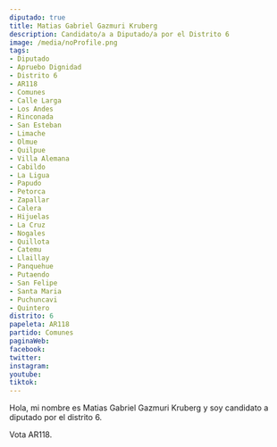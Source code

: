 ```yaml
---
diputado: true
title: Matias Gabriel Gazmuri Kruberg
description: Candidato/a a Diputado/a por el Distrito 6
image: /media/noProfile.png
tags:
- Diputado
- Apruebo Dignidad
- Distrito 6
- AR118
- Comunes
- Calle Larga
- Los Andes
- Rinconada
- San Esteban
- Limache
- Olmue
- Quilpue
- Villa Alemana
- Cabildo
- La Ligua
- Papudo
- Petorca
- Zapallar
- Calera
- Hijuelas
- La Cruz
- Nogales
- Quillota
- Catemu
- Llaillay
- Panquehue
- Putaendo
- San Felipe
- Santa Maria
- Puchuncavi
- Quintero
distrito: 6
papeleta: AR118
partido: Comunes
paginaWeb:
facebook:
twitter:
instagram:
youtube:
tiktok:
---
```

Hola, mi nombre es Matias Gabriel Gazmuri Kruberg y soy candidato a diputado por el distrito 6.

Vota AR118.